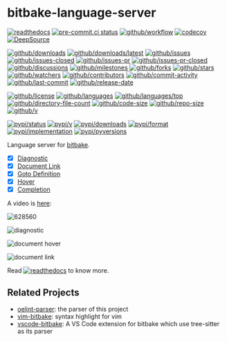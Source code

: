 # bitbake-language-server

[![readthedocs](https://shields.io/readthedocs/bitbake-language-server)](https://bitbake-language-server.readthedocs.io)
[![pre-commit.ci status](https://results.pre-commit.ci/badge/github/Freed-Wu/bitbake-language-server/main.svg)](https://results.pre-commit.ci/latest/github/Freed-Wu/bitbake-language-server/main)
[![github/workflow](https://github.com/Freed-Wu/bitbake-language-server/actions/workflows/main.yml/badge.svg)](https://github.com/Freed-Wu/bitbake-language-server/actions)
[![codecov](https://codecov.io/gh/Freed-Wu/bitbake-language-server/branch/main/graph/badge.svg)](https://codecov.io/gh/Freed-Wu/bitbake-language-server)
[![DeepSource](https://deepsource.io/gh/Freed-Wu/bitbake-language-server.svg/?show_trend=true)](https://deepsource.io/gh/Freed-Wu/bitbake-language-server)

[![github/downloads](https://shields.io/github/downloads/Freed-Wu/bitbake-language-server/total)](https://github.com/Freed-Wu/bitbake-language-server/releases)
[![github/downloads/latest](https://shields.io/github/downloads/Freed-Wu/bitbake-language-server/latest/total)](https://github.com/Freed-Wu/bitbake-language-server/releases/latest)
[![github/issues](https://shields.io/github/issues/Freed-Wu/bitbake-language-server)](https://github.com/Freed-Wu/bitbake-language-server/issues)
[![github/issues-closed](https://shields.io/github/issues-closed/Freed-Wu/bitbake-language-server)](https://github.com/Freed-Wu/bitbake-language-server/issues?q=is%3Aissue+is%3Aclosed)
[![github/issues-pr](https://shields.io/github/issues-pr/Freed-Wu/bitbake-language-server)](https://github.com/Freed-Wu/bitbake-language-server/pulls)
[![github/issues-pr-closed](https://shields.io/github/issues-pr-closed/Freed-Wu/bitbake-language-server)](https://github.com/Freed-Wu/bitbake-language-server/pulls?q=is%3Apr+is%3Aclosed)
[![github/discussions](https://shields.io/github/discussions/Freed-Wu/bitbake-language-server)](https://github.com/Freed-Wu/bitbake-language-server/discussions)
[![github/milestones](https://shields.io/github/milestones/all/Freed-Wu/bitbake-language-server)](https://github.com/Freed-Wu/bitbake-language-server/milestones)
[![github/forks](https://shields.io/github/forks/Freed-Wu/bitbake-language-server)](https://github.com/Freed-Wu/bitbake-language-server/network/members)
[![github/stars](https://shields.io/github/stars/Freed-Wu/bitbake-language-server)](https://github.com/Freed-Wu/bitbake-language-server/stargazers)
[![github/watchers](https://shields.io/github/watchers/Freed-Wu/bitbake-language-server)](https://github.com/Freed-Wu/bitbake-language-server/watchers)
[![github/contributors](https://shields.io/github/contributors/Freed-Wu/bitbake-language-server)](https://github.com/Freed-Wu/bitbake-language-server/graphs/contributors)
[![github/commit-activity](https://shields.io/github/commit-activity/w/Freed-Wu/bitbake-language-server)](https://github.com/Freed-Wu/bitbake-language-server/graphs/commit-activity)
[![github/last-commit](https://shields.io/github/last-commit/Freed-Wu/bitbake-language-server)](https://github.com/Freed-Wu/bitbake-language-server/commits)
[![github/release-date](https://shields.io/github/release-date/Freed-Wu/bitbake-language-server)](https://github.com/Freed-Wu/bitbake-language-server/releases/latest)

[![github/license](https://shields.io/github/license/Freed-Wu/bitbake-language-server)](https://github.com/Freed-Wu/bitbake-language-server/blob/main/LICENSE)
[![github/languages](https://shields.io/github/languages/count/Freed-Wu/bitbake-language-server)](https://github.com/Freed-Wu/bitbake-language-server)
[![github/languages/top](https://shields.io/github/languages/top/Freed-Wu/bitbake-language-server)](https://github.com/Freed-Wu/bitbake-language-server)
[![github/directory-file-count](https://shields.io/github/directory-file-count/Freed-Wu/bitbake-language-server)](https://github.com/Freed-Wu/bitbake-language-server)
[![github/code-size](https://shields.io/github/languages/code-size/Freed-Wu/bitbake-language-server)](https://github.com/Freed-Wu/bitbake-language-server)
[![github/repo-size](https://shields.io/github/repo-size/Freed-Wu/bitbake-language-server)](https://github.com/Freed-Wu/bitbake-language-server)
[![github/v](https://shields.io/github/v/release/Freed-Wu/bitbake-language-server)](https://github.com/Freed-Wu/bitbake-language-server)

[![pypi/status](https://shields.io/pypi/status/bitbake-language-server)](https://pypi.org/project/bitbake-language-server/#description)
[![pypi/v](https://shields.io/pypi/v/bitbake-language-server)](https://pypi.org/project/bitbake-language-server/#history)
[![pypi/downloads](https://shields.io/pypi/dd/bitbake-language-server)](https://pypi.org/project/bitbake-language-server/#files)
[![pypi/format](https://shields.io/pypi/format/bitbake-language-server)](https://pypi.org/project/bitbake-language-server/#files)
[![pypi/implementation](https://shields.io/pypi/implementation/bitbake-language-server)](https://pypi.org/project/bitbake-language-server/#files)
[![pypi/pyversions](https://shields.io/pypi/pyversions/bitbake-language-server)](https://pypi.org/project/bitbake-language-server/#files)

Language server for
[bitbake](https://docs.yoctoproject.org/bitbake/index.html).

- [x] [Diagnostic](https://microsoft.github.io/language-server-protocol/specifications/specification-current#diagnostic)
- [x] [Document Link](https://microsoft.github.io/language-server-protocol/specifications/specification-current#textDocument_documentLink)
- [x] [Goto Definition](https://microsoft.github.io/language-server-protocol/specifications/specification-current#textDocument_definition)
- [x] [Hover](https://microsoft.github.io/language-server-protocol/specifications/specification-current#textDocument_hover)
- [x] [Completion](https://microsoft.github.io/language-server-protocol/specifications/specification-current#textDocument_completion)

A video is [here](https://asciinema.org/a/628560):

![628560](https://github.com/Freed-Wu/bitbake-language-server/assets/32936898/5720403e-7bf4-436c-91aa-578482a7ba07)

![diagnostic](https://github.com/Freed-Wu/bitbake-language-server/assets/32936898/455f9b9c-1985-4b20-aae0-ebc1ead1f7d9)

![document hover](https://github.com/Freed-Wu/bitbake-language-server/assets/32936898/843dda35-4378-4295-83ad-7d5552d37c4f)

![document link](https://github.com/Freed-Wu/bitbake-language-server/assets/32936898/a61a132f-18cf-42a7-8cef-0dd5d830bc34)

Read
[![readthedocs](https://shields.io/readthedocs/bitbake-language-server)](https://bitbake-language-server.readthedocs.io)
to know more.

## Related Projects

- [oelint-parser](https://github.com/priv-kweihmann/oelint-parser): the parser
  of this project
- [vim-bitbake](https://github.com/kergoth/vim-bitbake):
  syntax highlight for vim
- [vscode-bitbake](https://github.com/savoirfairelinux/vscode-bitbake/):
  A VS Code extension for bitbake which use tree-sitter as its parser
